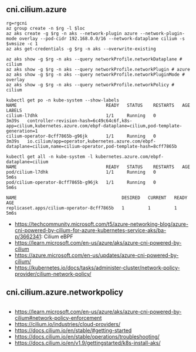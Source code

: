 ## cni.cilium.azure

```
rg=rgcni
az group create -n $rg -l $loc
az aks create -g $rg -n aks --network-plugin azure --network-plugin-mode overlay --pod-cidr 192.168.0.0/16 --network-dataplane cilium -s $vmsize -c 1 
az aks get-credentials -g $rg -n aks --overwrite-existing
```

```
az aks show -g $rg -n aks --query networkProfile.networkDataplane # cilium
az aks show -g $rg -n aks --query networkProfile.networkPlugin # azure
az aks show -g $rg -n aks --query networkProfile.networkPluginMode # overlay
az aks show -g $rg -n aks --query networkProfile.networkPolicy # cilium

kubectl get po -n kube-system --show-labels
NAME                                  READY   STATUS    RESTARTS   AGE     LABELS
cilium-l7dhk                          1/1     Running   0          3m39s   controller-revision-hash=6c49c64c6f,k8s-app=cilium,kubernetes.azure.com/ebpf-dataplane=cilium,pod-template-generation=1
cilium-operator-8cff7865b-g96jk       1/1     Running   0          3m39s   io.cilium/app=operator,kubernetes.azure.com/ebpf-dataplane=cilium,name=cilium-operator,pod-template-hash=8cff7865b

kubectl get all -n kube-system -l kubernetes.azure.com/ebpf-dataplane=cilium
NAME                                  READY   STATUS    RESTARTS   AGE
pod/cilium-l7dhk                      1/1     Running   0          5m6s
pod/cilium-operator-8cff7865b-g96jk   1/1     Running   0          5m6s

NAME                                        DESIRED   CURRENT   READY   AGE
replicaset.apps/cilium-operator-8cff7865b   1         1         1       5m6s
```

- https://techcommunity.microsoft.com/t5/azure-networking-blog/azure-cni-powered-by-cilium-for-azure-kubernetes-service-aks/ba-p/3662341: Cilium eBPF
- https://learn.microsoft.com/en-us/azure/aks/azure-cni-powered-by-cilium
- https://azure.microsoft.com/en-us/updates/azure-cni-powered-by-cilium/
- https://kubernetes.io/docs/tasks/administer-cluster/network-policy-provider/cilium-network-policy/

## cni.cilium.azure.networkpolicy

```
```

- https://learn.microsoft.com/en-us/azure/aks/azure-cni-powered-by-cilium#network-policy-enforcement
- https://cilium.io/industries/cloud-providers/
- https://docs.cilium.io/en/stable/#getting-started
- https://docs.cilium.io/en/stable/operations/troubleshooting/
- https://docs.cilium.io/en/v1.9/gettingstarted/k8s-install-aks/
